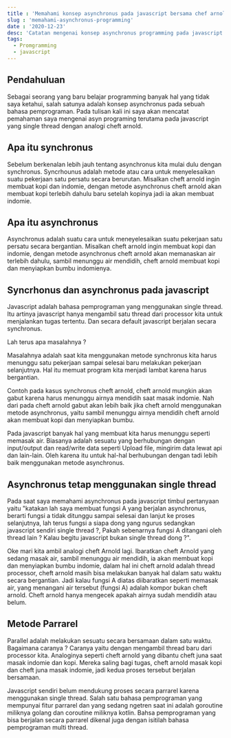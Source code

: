 ```yaml
---
title : 'Memahami konsep asynchronus pada javascript bersama chef arnold'
slug : 'memahami-asynchronus-programming'
date : '2020-12-23'
desc: 'Catatan mengenai konsep asynchronus programming pada javascript yang menggunakan single thread'
tags:
  - Promgramming
  - javascript
---
```


## Pendahuluan
Sebagai seorang yang baru belajar programming banyak hal yang tidak saya ketahui, salah satunya adalah konsep asynchronus pada sebuah
bahasa pemprograman. Pada tulisan kali ini saya akan mencatat pemahaman saya mengenai asyn programing terutama pada javascript yang
single thread dengan analogi cheft arnold.

## Apa itu synchronus
Sebelum berkenalan lebih jauh tentang asynchronus kita mulai dulu dengan synchronus.
Syncrhounus adalah metode atau cara untuk menyelesaikan suatu pekerjaan satu persatu secara berurutan.
Misalkan cheft arnold ingin membuat kopi dan indomie, dengan metode asynchronus cheft arnold akan membuat kopi terlebih dahulu
baru setelah kopinya jadi ia akan membuat indomie.

## Apa itu asynchronus
Asynchronus adalah suatu cara untuk meneyelesaikan suatu pekerjaan satu persatu secara bergantian.
Misalkan cheft arnold ingin membuat kopi dan indomie, dengan metode asynchronus cheft arnold akan memanaskan air terlebih dahulu,
sambil menunggu air mendidih, cheft arnold membuat kopi dan menyiapkan bumbu indomienya.

## Syncrhonus dan asynchronus pada javascript
Javascript adalah bahasa pemprograman yang menggunakan single thread. Itu artinya javascript hanya mengambil satu thread dari processor
kita untuk menjalankan tugas tertentu.
Dan secara default javascript berjalan secara synchronus.

Lah terus apa masalahnya ?

Masalahnya adalah saat kita menggunakan metode synchronus kita harus menunggu satu pekerjaan sampai selesai baru 
melakukan pekerjaan selanjutnya. Hal itu memuat program kita menjadi lambat karena harus bergantian.

Contoh pada kasus synchronus cheft arnold, cheft arnold mungkin akan gabut karena harus menunggu airnya mendidih saat masak indomie.
Nah dari pada cheft arnold gabut akan lebih baik jika cheft arnold menggunakan metode asynchronus, yaitu sambil menunggu airnya mendidih
cheft arnold akan membuat kopi dan menyiapkan bumbu.

Pada javascript banyak hal yang membuat kita harus menunggu seperti memasak air. Biasanya adalah sesuatu yang berhubungan dengan 
input/output dan read/write data seperti Upload file, mingirim data lewat api dan lain-lain.
Oleh karena itu untuk hal-hal berhubungan dengan tadi lebih baik menggunakan metode asynchronus.

## Asynchronus tetap menggunakan single thread
Pada saat saya memahami asynchronus pada javascript timbul pertanyaan yaitu "katakan lah saya membuat
fungsi A yang berjalan asynchronus, berarti fungsi a tidak ditunggu sampai selesai dan lanjut ke proses selanjutnya, lah terus fungsi a siapa dong 
yang ngurus sedangkan javascript sendiri single thread ?, Pakah sebenarnya fungsi A ditangani oleh thread lain ? Kalau begitu
javascript bukan single thread dong ?".

Oke mari kita ambil analogi cheft Arnold lagi.
Ibaratkan cheft Arnold yang sedang masak air, sambil menunggu air mendidih, ia akan membuat kopi dan menyiapkan bumbu indomie, 
dalam hal ini cheft arnold adalah thread processor, cheft arnold masih bisa melakukan banyak hal dalam satu waktu secara bergantian.
Jadi kalau fungsi A diatas diibaratkan seperti memasak air, yang menangani air tersebut (fungsi A) adalah kompor bukan cheft arnold.
Cheft arnold hanya mengecek apakah airnya sudah mendidih atau belum.

## Metode Parrarel
Parallel adalah melakukan sesuatu secara bersamaan dalam satu waktu.
Bagaimana caranya ?
Caranya yaitu dengan mengambil thread baru dari processor kita.
Analoginya seperti cheft arnold yang dibantu cheft juna saat masak indomie dan kopi. Mereka saling bagi tugas, cheft arnold
masak kopi dan cheft juna masak indomie, jadi kedua proses tersebut berjalan bersamaan.

Javascript sendiri belum mendukung proses secara parrarel karena menggunakan single thread.
Salah satu bahasa pemprograman yang mempunyai fitur parrarel dan yang sedang ngetren saat ini adalah goroutine miliknya golang dan 
coroutine miliknya kotlin. Bahsa pemprograman yang bisa berjalan secara parrarel dikenal juga dengan isitilah bahasa pemprograman 
multi thread.

